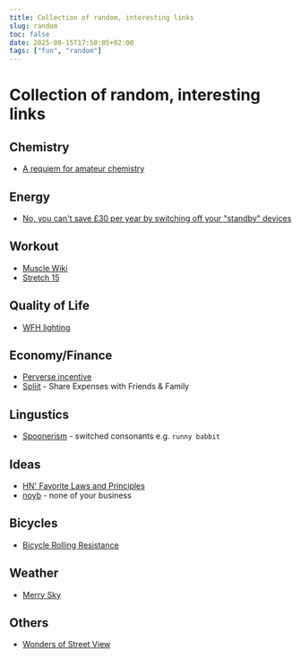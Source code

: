 ```yaml
---
title: Collection of random, interesting links
slug: random
toc: false
date: 2025-08-15T17:50:05+02:00
tags: ["fun", "random"]
---
```


# Collection of random, interesting links

## Chemistry
- [A requiem for amateur chemistry](https://lcamtuf.substack.com/p/a-requiem-for-amateur-chemistry)

## Energy
- [No, you can't save £30 per year by switching off your "standby" devices](https://shkspr.mobi/blog/2021/10/no-you-cant-save-30-per-year-by-switching-off-your-standby-devices/)

## Workout
- [Muscle Wiki](https://musclewiki.com/)
- [Stretch 15](https://stretch15.com/)

## Quality of Life
- [WFH lighting](https://rustle.ca/posts/articles/work-from-home-lighting)

## Economy/Finance
- [Perverse incentive](https://en.wikipedia.org/wiki/Perverse_incentive)
- [Spliit](https://spliit.app/) - Share Expenses with Friends & Family

## Lingustics
- [Spoonerism](https://en.wikipedia.org/wiki/Spoonerism) - switched consonants e.g. `runny babbit`

## Ideas
- [HN' Favorite Laws and Principles](https://www.zachbellay.com/daily/hacker-news-favorite-laws-and-principles/)
- [noyb](https://noyb.eu) - none of your business

## Bicycles
- [Bicycle Rolling Resistance](https://www.bicyclerollingresistance.com/)

## Weather
- [Merry Sky](https://merrysky.net/)

## Others
- [Wonders of Street View](https://neal.fun/wonders-of-street-view/)
